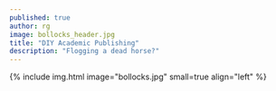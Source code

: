 ```yaml
---
published: true
author: rg
image: bollocks_header.jpg
title: "DIY Academic Publishing"
description: "Flogging a dead horse?"
---
```



{% include img.html image="bollocks.jpg" small=true align="left" %}
 

